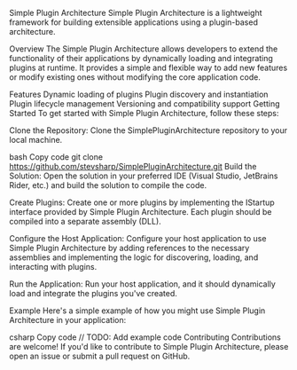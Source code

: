 Simple Plugin Architecture
Simple Plugin Architecture is a lightweight framework for building extensible applications using a plugin-based architecture.

Overview
The Simple Plugin Architecture allows developers to extend the functionality of their applications by dynamically loading and integrating plugins at runtime. It provides a simple and flexible way to add new features or modify existing ones without modifying the core application code.

Features
Dynamic loading of plugins
Plugin discovery and instantiation
Plugin lifecycle management
Versioning and compatibility support
Getting Started
To get started with Simple Plugin Architecture, follow these steps:

Clone the Repository: Clone the SimplePluginArchitecture repository to your local machine.

bash
Copy code
git clone https://github.com/stevsharp/SimplePluginArchitecture.git
Build the Solution: Open the solution in your preferred IDE (Visual Studio, JetBrains Rider, etc.) and build the solution to compile the code.

Create Plugins: Create one or more plugins by implementing the IStartup interface provided by Simple Plugin Architecture. Each plugin should be compiled into a separate assembly (DLL).

Configure the Host Application: Configure your host application to use Simple Plugin Architecture by adding references to the necessary assemblies and implementing the logic for discovering, loading, and interacting with plugins.

Run the Application: Run your host application, and it should dynamically load and integrate the plugins you've created.

Example
Here's a simple example of how you might use Simple Plugin Architecture in your application:

csharp
Copy code
// TODO: Add example code
Contributing
Contributions are welcome! If you'd like to contribute to Simple Plugin Architecture, please open an issue or submit a pull request on GitHub.
